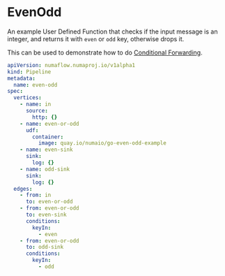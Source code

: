 # EvenOdd

An example User Defined Function that checks if the input message is an integer, and returns it with `even` or `odd` key, otherwise drops it.

This can be used to demonstrate how to do [Conditional Forwarding](https://github.com/numaproj/numaflow/blob/main/docs/CONDITIONAL_FORWARDING.md).

```yaml
apiVersion: numaflow.numaproj.io/v1alpha1
kind: Pipeline
metadata:
  name: even-odd
spec:
  vertices:
    - name: in
      source:
        http: {}
    - name: even-or-odd
      udf:
        container:
          image: quay.io/numaio/go-even-odd-example
    - name: even-sink
      sink:
        log: {}
    - name: odd-sink
      sink:
        log: {}
  edges:
    - from: in
      to: even-or-odd
    - from: even-or-odd
      to: even-sink
      conditions:
        keyIn:
          - even
    - from: even-or-odd
      to: odd-sink
      conditions:
        keyIn:
          - odd
```
